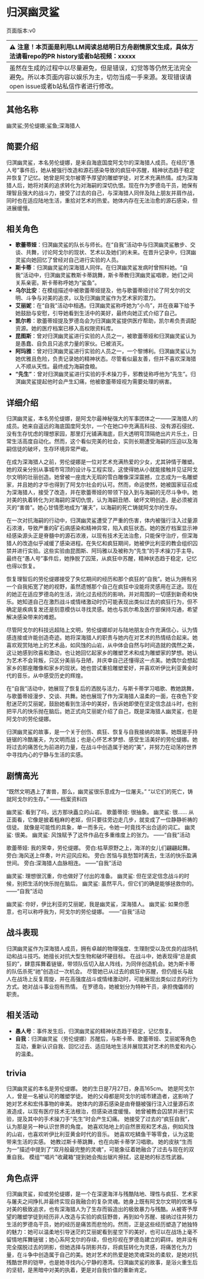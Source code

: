 # 归溟幽灵鲨
页面版本:v0
 

| :warning: 注意！本页面是利用LLM阅读总结明日方舟剧情原文生成，具体方法请看repo的PR history或者b站视频：xxxxx           |
|:----------------------------|
| 虽然在生成的过程中以尽量避免，但是错误，幻觉等等仍然无法完全避免。所以本页面内容以娱乐为主，切勿当成一手来源。发现错误请open issue或者b站私信作者进行修改。|



## 其他名称
幽灵鲨;劳伦缇娜;鲨鱼;深海猎人
## 简要介绍
归溟幽灵鲨，本名劳伦缇娜，是来自海底国度阿戈尔的深海猎人成员。在经历“愚人号”事件后，她从被强行改造和源石感染导致的疯狂中苏醒，精神状态趋于稳定并恢复了记忆。她曾是阿戈尔被寄予厚望的雕塑学徒，对艺术充满热情。成为深海猎人后，她将对美的追求转化为对海嗣的深切仇恨。现在作为罗德岛干员，她保有理智且强大的战斗力，接受了过去的自己，与深海猎人同伴及陆上朋友并肩作战，同时也在适应陆地生活，重拾对艺术的热爱。她体内存在无法治愈的源石感染，但进展缓慢。
## 相关角色
-   **歌蕾蒂娅**：归溟幽灵鲨的队长与师长。在“自我”活动中与归溟幽灵鲨散步、交谈、共舞，讨论阿戈尔的现状、艺术以及她们的未来。在晋升记录中，归溟幽灵鲨向她回忆了曾经对自己进行实验的人员。
-   **斯卡蒂**：归溟幽灵鲨的深海猎人同伴。在归溟幽灵鲨发病时曾照料她。“自我”活动中，归溟幽灵鲨教斯卡蒂跳舞，斯卡蒂教归溟幽灵鲨唱歌，她们之间关系亲密。斯卡蒂称呼她为“鲨鱼”。
-   **乌尔比安**：在模组描述中被歌蕾蒂娅提及，他与歌蕾蒂娅讨论了阿戈尔的文明、斗争与对美的追求，以及归溟幽灵鲨作为艺术家的潜力。
-   **艾丽妮**：在“自我”活动中相遇。归溟幽灵鲨称呼她为“小鸟”，并在夜幕下给予她鼓励与安慰，引导她看到生活中的美好，最终向她正式介绍了自己。
-   **凯尔希**：歌蕾蒂娅提及罗德岛会为归溟幽灵鲨提供医疗帮助，凯尔希负责调配资源。她的医疗档案已移入高权限资料库。
-   **昆图斯**：曾对归溟幽灵鲨进行实验的人员之一，被歌蕾蒂娅和归溟幽灵鲨认为是愚蠢、自负且只追求力量的家伙。已被消灭。
-   **阿玛雅**：曾对归溟幽灵鲨进行实验的人员之一，一个黎博利。归溟幽灵鲨认为她优雅且危险，负责记录她的精神状态。尽管看似最友善，但并不喜欢深海猎人不顺从天性。最终成为海嗣食粮。
-   **“先生”**：曾对归溟幽灵鲨进行实验的手术操刀手，邪教徒称呼他为“先生”。归溟幽灵鲨提起他时会产生幻痛，他被歌蕾蒂娅视为需要处理的祸害。
## 详细介绍
归溟幽灵鲨，本名劳伦缇娜，是阿戈尔最神秘强大的军事团体之一——深海猎人的成员。她来自遥远的海底国度阿戈尔，一个在她口中充满高科技、没有源石侵扰、没有生存忧虑的理想家园，那里灯光铺满海底，巨大透明穹顶隔绝出片片乐土，日常生活高度自动化。然而，这个看似完美的社会，实则长期遭受海嗣的压迫以及海嗣信徒的破坏，生存环境异常严峻。

在成为深海猎人之前，劳伦缇娜是一位对艺术充满热爱的少女，尤其钟情于雕塑。她的双亲分别从事城市穹顶的设计与工程实现，这使得她从小就能接触并见证阿戈尔文明的壮丽创造。她曾被一座庞大无瑕的雪白雕像深深震撼，立志成为一名雕塑家，并且她的才华也得到了阿戈尔社会的认可。然而，命运使然，她被国家征召成为深海猎人，接受了改造，并在歌蕾蒂娅的带领下投入到与海嗣的无尽斗争中。她对美的执着转化为对海嗣的深切仇恨，认为海嗣丑陋、破坏文明创造，是必须被消灭的“害兽”。她心甘情愿地成为“屠夫”，以海嗣的死亡铸就阿戈尔的生存。

在一次对抗海嗣的行动中，归溟幽灵鲨遭受了严重的伤害，体内被强行注入过量源石浓液，导致严重的矿石病感染和精神异常，陷入疯狂状态。她的医疗档案显示神经感染源头正是脊髓中的源石浓液，以现有技术无法治愈，只能保守治疗，但深海猎人的改造似乎减缓了感染进程。在失忆和疯狂期间，她被伊比利亚的教会组织囚禁并进行实验。这些实验由昆图斯、阿玛雅以及被称为“先生”的手术操刀手主导。最终在“愚人号”事件后，她挣脱了囚笼，从疯狂中苏醒，精神状态趋于稳定，记忆也得以恢复。

恢复理智后的劳伦缇娜接受了失忆期间的经历和那个疯狂的“自我”。她认为拥有另一个自我拓宽了她的视野，虽然遗憾那个自己在疯狂中没能将灵感用在正途。现在的她正在适应罗德岛的生活，消化过去经历的影响，并对周围的一切感到新奇和快乐。她知道自己在激烈战斗或情绪激动时仍可能表现出类似过去的疯狂行为，但不确定是疾病复发还是刻意模仿以寻找灵感。她也与凯尔希及医疗部保持沟通，希望解决感染带来的难题。

尽管阿戈尔的科技远超陆上文明，劳伦缇娜却对与陆地朋友合作充满信心，认为情感连接或许能创造奇迹。她将深海猎人的职责与她内在对艺术的热情结合起来。她喜欢观赏陆地上的艺术品，如风蚀的山岩，从中体会自然与时间造就的偶然之美，这让她感到欣喜和激动，也让她回忆起家乡的雕塑艺术和成为雕塑家的梦想。她认为艺术不会背叛，只区分美丽与丑陋，并庆幸自己还懂得这一点美。她偶尔会想起家乡的那座雕像和家乡的现状。她也尝试重拾雕塑爱好，并喜欢听伊比利亚黄金时代的音乐，从中感受历史的辉煌。

在“自我”活动中，她展现了恢复后的洒脱与活力，与斯卡蒂学习唱歌、教她跳舞，与歌蕾蒂娅漫步、交谈、共舞。她也展现了作为深海猎人温柔的一面，在夜色下安慰迷茫的艾丽妮，鼓励她看到生活中的美好，告诉她即使在坚定信念战斗时，也别把平凡的快乐抛在脑后。她正式向艾丽妮介绍了自己，既是深海猎人幽灵鲨，也是阿戈尔的劳伦缇娜。

归溟幽灵鲨的故事，是一个关于创伤、疯狂、恢复与自我接纳的故事。她既是手持链锯的冷酷屠夫，为文明而战；也是心怀艺术梦想、感受生活美好的劳伦缇娜。她将过去的痛苦化为前进的力量，在战斗中创造属于她的“美”，并努力在动荡的世界中寻找内心的宁静与生活的实感。
## 剧情高光
“既然文明遇上了害兽，那么，幽灵鲨很乐意成为一位屠夫。”
“以它们的死亡，铸就阿戈尔的生存。”
——档案资料四

幽灵鲨: 看到了吗，远方那块矗立的山岩。
歌蕾蒂娅: 很抽象。
幽灵鲨: 很......
从正面看，它像是披着粗麻的老妪，但只要往旁边走几步，就变成了一位静静祈祷的信徒。
就像是可能性的具象，单一而多元，令她一时竟找不出合适的词汇。
幽灵鲨: 很美。
幽灵鲨: 风蚀赋予了这件作品在多重维度上的张力。
——“自我”活动

歌蕾蒂娅: 我的荣幸，劳伦缇娜。
旁白:枯草原野之上，海洋的女儿们翩翩起舞。
旁白:海风送上伴奏，叶片迎风应和。
旁白:苦恼与哀愁暂时离去，生活的快乐盈满世间。
旁白:深海猎人血脉相连。
——“自我”活动

幽灵鲨: 理想很沉重，你也做好了付出的准备。
幽灵鲨: 但在坚定信念战斗的时候，别把生活的快乐抛在脑后。
幽灵鲨: 虽然平凡，但它们的确是能够拯救你的。
——“自我”活动

幽灵鲨: 你好，伊比利亚的艾丽妮，我是幽灵鲨，深海猎人。
幽灵鲨: 如果你愿意，也可以称呼我为，阿戈尔的劳伦缇娜。
——“自我”活动
## 战斗表现
归溟幽灵鲨作为深海猎人成员，拥有卓越的物理强度、生理耐受以及优良的战场机动和战斗技巧。她擅长对抗大型生物和破坏硬目标。
在战斗中，她表现得“总是疯狂的”，肆意挥舞着链锯，带领队伍切入敌人阵线，为同伴创造机会。她为斯卡蒂的队伍杀死“祂”创造过一次机会。
尽管她已从过去的疯狂中苏醒，但仍擅长与敌人在战场上反复周旋，并在高强度战斗或情绪激动时，可能展现出类似过去的行为方式。她对战斗事业抱有热情。
在罗德岛，她被划分为特种干员，承担傀儡师的职责。
## 相关活动
-   **愚人号**：事件发生后，归溟幽灵鲨的精神状态趋于稳定，记忆恢复。
-   **自我**：归溟幽灵鲨（劳伦缇娜）苏醒后，与斯卡蒂、歌蕾蒂娅、艾丽妮等角色互动，重新认识自我、回忆过去、适应陆地生活并展现其对艺术的热爱和内心的温柔。
## trivia
归溟幽灵鲨的本名是劳伦缇娜。
她的生日是7月27日，身高165cm。
她是阿戈尔人，曾是一名被认可的雕塑学徒。
她的父母都是阿戈尔的城市建造者，这影响了她对艺术和宏伟事物的审美。
她体内的源石感染是由脊髓被强行注入过量源石浓液造成，以现有医疗技术无法根治，但感染进度缓慢。
她曾被教会囚禁并进行实验，提及其中的手术操刀手“先生”时会产生幻痛。
她接受了过去的“疯狂自我”，认为那是另一种认识世界的角度。
她喜欢陆地上的自然景观和艺术品，例如风蚀的山岩，也喜欢听伊比利亚黄金时代的音乐。
她喜欢吃鳞鱼干等零食，认为这能带来生活的实感。
她教过斯卡蒂跳舞，也在向斯卡蒂学习唱歌。
她的皮肤“生而为一”描述中提到了“双月般最完整的灵魂”，可能象征着她融合了过去与现在的双重自我。
模组““唱片”收藏箱”提到她会掏出锯片擦拭，这是她的标志性武器。
## 角色点评
归溟幽灵鲨，抑或劳伦缇娜，是一个在深邃海洋与残酷陆地、理性与疯狂、艺术家与屠夫之间挣扎并最终实现自我融合的复杂灵魂。她身上既有阿戈尔文明的优雅与对美的极致追求，也有深海猎人为了生存而锻造出的极致暴力与残酷。从被寄予厚望的雕塑学徒到经历非人改造与实验的疯狂野兽，再到如今苏醒、接纳过往并努力生活的罗德岛干员，她的经历是痛苦而悲怆的。然而，正是这些经历塑造了她独特的魅力：她可以温柔地引导迷茫的艾丽妮看到星空下的美好，也可以在战场上毫不留情地挥舞链锯；她心系阿戈尔的存续，但也珍视在罗德岛建立的羁绊。她并没有完全摆脱过去的阴影，但她选择与阴影共存，将疯狂转化为灵感，将痛苦化为力量，在斗争中创造属于自己的美。她对艺术的热爱是她灵魂深处的柔软，是她对抗残酷世界的铠甲，也是她寻找内心宁静的港湾。归溟幽灵鲨的故事，是浴火重生后的坚韧，是黑暗中对美的执着，更是对自我价值的重新肯定。